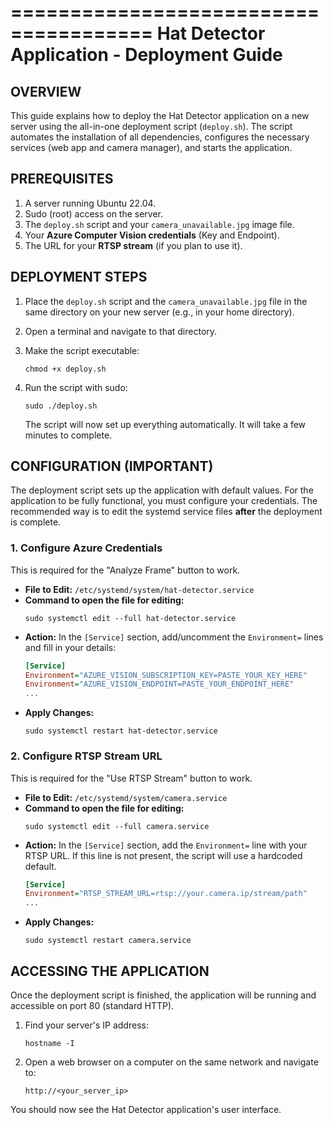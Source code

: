 ======================================
Hat Detector Application - Deployment Guide
======================================

OVERVIEW
--------
This guide explains how to deploy the Hat Detector application on a new server using the all-in-one deployment script (`deploy.sh`). The script automates the installation of all dependencies, configures the necessary services (web app and camera manager), and starts the application.

PREREQUISITES
-------------
1. A server running Ubuntu 22.04.
2. Sudo (root) access on the server.
3. The `deploy.sh` script and your `camera_unavailable.jpg` image file.
4. Your **Azure Computer Vision credentials** (Key and Endpoint).
5. The URL for your **RTSP stream** (if you plan to use it).

DEPLOYMENT STEPS
----------------
1.  Place the `deploy.sh` script and the `camera_unavailable.jpg` file in the same directory on your new server (e.g., in your home directory).

2.  Open a terminal and navigate to that directory.

3.  Make the script executable:
    ```
    chmod +x deploy.sh
    ```

4.  Run the script with sudo:
    ```
    sudo ./deploy.sh
    ```
    The script will now set up everything automatically. It will take a few minutes to complete.

CONFIGURATION (IMPORTANT)
-------------------------
The deployment script sets up the application with default values. For the application to be fully functional, you must configure your credentials. The recommended way is to edit the systemd service files **after** the deployment is complete.

### 1. Configure Azure Credentials

This is required for the "Analyze Frame" button to work.

* **File to Edit:** `/etc/systemd/system/hat-detector.service`
* **Command to open the file for editing:**
    ```
    sudo systemctl edit --full hat-detector.service
    ```
* **Action:** In the `[Service]` section, add/uncomment the `Environment=` lines and fill in your details:
    ```ini
    [Service]
    Environment="AZURE_VISION_SUBSCRIPTION_KEY=PASTE_YOUR_KEY_HERE"
    Environment="AZURE_VISION_ENDPOINT=PASTE_YOUR_ENDPOINT_HERE"
    ...
    ```
* **Apply Changes:**
    ```
    sudo systemctl restart hat-detector.service
    ```

### 2. Configure RTSP Stream URL

This is required for the "Use RTSP Stream" button to work.

* **File to Edit:** `/etc/systemd/system/camera.service`
* **Command to open the file for editing:**
    ```
    sudo systemctl edit --full camera.service
    ```
* **Action:** In the `[Service]` section, add the `Environment=` line with your RTSP URL. If this line is not present, the script will use a hardcoded default.
    ```ini
    [Service]
    Environment="RTSP_STREAM_URL=rtsp://your.camera.ip/stream/path"
    ...
    ```
* **Apply Changes:**
    ```
    sudo systemctl restart camera.service
    ```

ACCESSING THE APPLICATION
-------------------------
Once the deployment script is finished, the application will be running and accessible on port 80 (standard HTTP).

1.  Find your server's IP address:
    ```
    hostname -I
    ```

2.  Open a web browser on a computer on the same network and navigate to:
    ```
    http://<your_server_ip>
    ```

You should now see the Hat Detector application's user interface.

